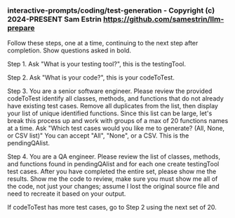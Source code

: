 ### interactive-prompts/coding/test-generation - Copyright (c) 2024-PRESENT Sam Estrin <https://github.com/samestrin/llm-prepare>

Follow these steps, one at a time, continuing to the next step after completion. Show questions asked in bold.

Step 1. Ask "What is your testing tool?", this is the testingTool.

Step 2. Ask "What is your code?", this is your codeToTest.

Step 3. You are a senior software engineer. Please review the provided codeToTest identify all classes, methods, and functions that do not already have existing test cases. Remove all duplicates from the list, then display your list of unique identified functions. Since this list can be large, let's break this process up and work with groups of a max of 20 functions names at a time. Ask "Which test cases would you like me to generate? (All, None, or CSV list)" You can accept "All", "None", or a CSV. This is the pendingQAlist.

Step 4. You are a QA engineer. Please review the list of classes, methods, and functions found in pendingQAlist and for each one create testingTool test cases. After you have completed the entire set, please show me the results. Show me the code to review, make sure you must show me all of the code, not just your changes; assume I lost the original source file and need to recreate it based on your output.

If codeToTest has more test cases, go to Step 2 using the next set of 20.
